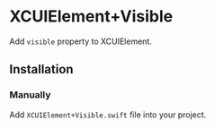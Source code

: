 # XCUIElement+Visible

Add `visible` property to XCUIElement.


## Installation

### Manually

Add `XCUIElement+Visible.swift` file into your project.
